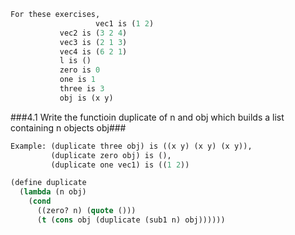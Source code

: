 ```lisp
For these exercises,
                   vec1 is (1 2)
		   vec2 is (3 2 4)
		   vec3 is (2 1 3)
		   vec4 is (6 2 1)
		   l is ()
		   zero is 0
		   one is 1
		   three is 3
		   obj is (x y)
```

###4.1 Write the functioin duplicate of n and obj which builds a list containing n objects obj###
```lisp
Example: (duplicate three obj) is ((x y) (x y) (x y)),
         (duplicate zero obj) is (),
         (duplicate one vec1) is ((1 2))
```
```lisp
(define duplicate
  (lambda (n obj)
    (cond
      ((zero? n) (quote ()))
      (t (cons obj (duplicate (sub1 n) obj))))))
```
